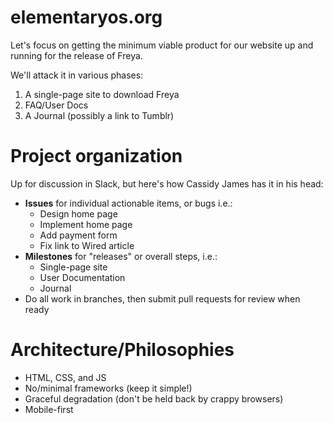 elementaryos.org
================

Let's focus on getting the minimum viable product for our website up and running for the release of Freya.

We'll attack it in various phases:

1. A single-page site to download Freya
2. FAQ/User Docs
3. A Journal (possibly a link to Tumblr)


Project organization
====================

Up for discussion in Slack, but here's how Cassidy James has it in his head:

* **Issues** for individual actionable items, or bugs i.e.:
  * Design home page
  * Implement home page
  * Add payment form
  * Fix link to Wired article
* **Milestones** for "releases" or overall steps, i.e.:
  * Single-page site
  * User Documentation
  * Journal
* Do all work in branches, then submit pull requests for review when ready

Architecture/Philosophies
=========================

* HTML, CSS, and JS
* No/minimal frameworks (keep it simple!)
* Graceful degradation (don't be held back by crappy browsers)
* Mobile-first
